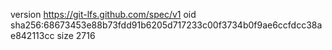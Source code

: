 version https://git-lfs.github.com/spec/v1
oid sha256:68673453e88b73fdd91b6205d717233c00f3734b0f9ae6ccfdcc38ae842113cc
size 2716
